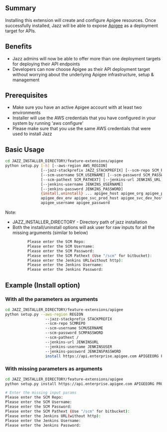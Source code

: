 ## Summary
Installing this extension will create and configure Apigee resources. Once successfully installed, Jazz will be able to expose [Apigee](https://apigee.com/api-management/#/homepage) as a deployment target for APIs.

## Benefits
- Jazz admins will now be able to offer more than one deployment targets for deploying their API endpoints
- Developers can now choose Apigee as their API deployment target without worrying about the underlying Apigee infrastructure, setup & management

## Prerequisites
- Make sure you have an active Apigee account with at least two environments
- Installer will use the AWS credentials that you have configured in your system by running 'aws configure'
- Please make sure that you use the same AWS credentials that were used to install Jazz

## Basic Usage

```sh
cd JAZZ_INSTALLER_DIRECTORY/feature-extensions/apigee
python setup.py [-h] [--aws-region AWS_REGION]
                [--jazz-stackprefix JAZZ_STACKPREFIX] [--scm-repo SCM_REPO]
                [--scm-username SCM_USERNAME] [--scm-password SCM_PASSWORD]
                [--scm-pathext SCM_PATHEXT] [--jenkins-url JENKINS_URL]
                [--jenkins-username JENKINS_USERNAME]
                [--jenkins-password JENKINS_PASSWORD]
                {install,uninstall} ... apigee_host apigee_org apigee_prod_env
                apigee_dev_env apigee_svc_prod_host apigee_svc_dev_host
                apigee_username apigee_password
```
Note:
   - JAZZ_INSTALLER_DIRECTORY - Directory path of jazz installation
   - Both the  install/uninstall options will ask user for raw inputs for all the missing arguments (similar to below)
```sh
          Please enter the SCM Repo:
          Please enter the SCM Username:
          Please enter the SCM Password:
          Please enter the SCM Pathext (Use "/scm" for bitbucket):
          Please enter the Jenkins URL(without http):
          Please enter the Jenkins Username:
          Please enter the Jenkins Password:
```

## Example (Install option)

### With all the parameters as arguments

```sh
cd JAZZ_INSTALLER_DIRECTORY/feature-extensions/apigee
python setup.py --aws-region REGION 
                  --jazz-stackprefix STACKPREFIX 
                  --scm-repo SCMREPO 
                  --scm-username SCMUSERNAME 
                  --scm-password SCMPASSWORD 
                  --scm-pathext / 
                  --jenkins-url JENKINSURL 
                  --jenkins-username JENKINSUSER 
                  --jenkins-password JENKINSPASSWORD 
                  install https://api.enterprise.apigee.com APIGEEORG PRODENV DEVENV APIGEE_PROD_SERVICEHOST APIGEE_DEV_SERVICEHOST APIGEEUSERNAME APIGEEPASSWORD
```

### With missing parameters as arguments ###

```sh
cd JAZZ_INSTALLER_DIRECTORY/feature-extensions/apigee
python setup.py install https://api.enterprise.apigee.com APIGEEORG PRODENV DEVENV APIGEE_PROD_SERVICEHOST APIGEE_DEV_SERVICEHOST APIGEEUSERNAME APIGEEPASSWORD

# Enter the missing input params
Please enter the SCM Repo:
Please enter the SCM Username:
Please enter the SCM Password:
Please enter the SCM Pathext (Use "/scm" for bitbucket):
Please enter the Jenkins URL(without http):
Please enter the Jenkins Username:
Please enter the Jenkins Password:
```
